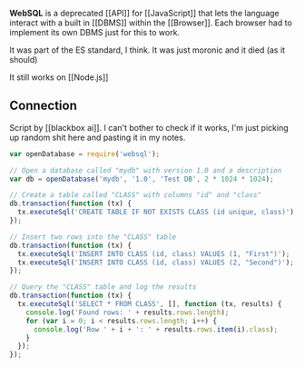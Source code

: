 **WebSQL** is a deprecated [[API]] for [[JavaScript]] that lets the language interact with a built in [[DBMS]] within the [[Browser]].
Each browser had to implement its own DBMS just for this to work.

It was part of the ES standard, I think.
It was just moronic and it died (as it should)

It still works on [[Node.js]]

## Connection

Script by [[blackbox ai]]. I can't bother to check if it works, I'm just picking up random shit here and pasting it in my notes.
```js
var openDatabase = require('websql');

// Open a database called "mydb" with version 1.0 and a description
var db = openDatabase('mydb', '1.0', 'Test DB', 2 * 1024 * 1024);

// Create a table called "CLASS" with columns "id" and "class"
db.transaction(function (tx) {
  tx.executeSql('CREATE TABLE IF NOT EXISTS CLASS (id unique, class)');
});

// Insert two rows into the "CLASS" table
db.transaction(function (tx) {
  tx.executeSql('INSERT INTO CLASS (id, class) VALUES (1, "First")');
  tx.executeSql('INSERT INTO CLASS (id, class) VALUES (2, "Second")');
});

// Query the "CLASS" table and log the results
db.transaction(function (tx) {
  tx.executeSql('SELECT * FROM CLASS', [], function (tx, results) {
    console.log('Found rows: ' + results.rows.length);
    for (var i = 0; i < results.rows.length; i++) {
      console.log('Row ' + i + ': ' + results.rows.item(i).class);
    }
  });
});
```